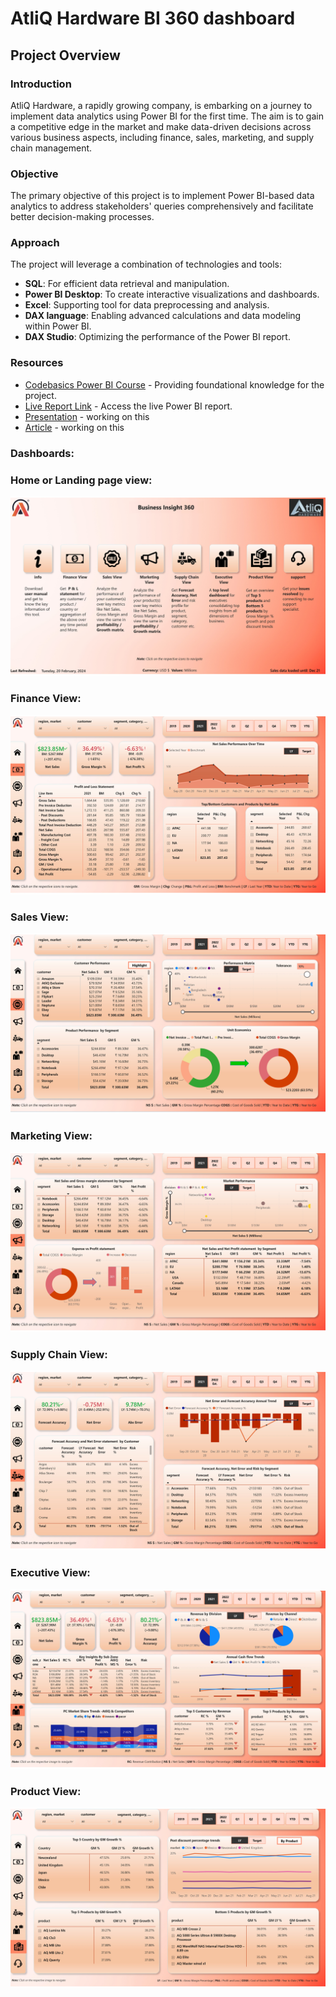 # AtliQ Hardware BI 360 dashboard

## Project Overview

### Introduction
AtliQ Hardware, a rapidly growing company, is embarking on a journey to implement data analytics using Power BI for the first time. The aim is to gain a competitive edge in the market and make data-driven decisions across various business aspects, including finance, sales, marketing, and supply chain management.

### Objective
The primary objective of this project is to implement Power BI-based data analytics to address stakeholders' queries comprehensively and facilitate better decision-making processes.

### Approach
The project will leverage a combination of technologies and tools:
- **SQL**: For efficient data retrieval and manipulation.
- **Power BI Desktop**: To create interactive visualizations and dashboards.
- **Excel**: Supporting tool for data preprocessing and analysis.
- **DAX language**: Enabling advanced calculations and data modeling within Power BI.
- **DAX Studio**: Optimizing the performance of the Power BI report.

### Resources
- [Codebasics Power BI Course](https://codebasics.io/courses/power-bi-data-analysis-with-end-to-end-project) - Providing foundational knowledge for the project.
- [Live Report Link](https://app.powerbi.com/view?r=eyJrIjoiZDk3YTlhNWItYTY0MC00NWI0LWFhODktZDA4NzhhYzE0MmE2IiwidCI6ImM2ZTU0OWIzLTVmNDUtNDAzMi1hYWU5LWQ0MjQ0ZGM1YjJjNCJ9&pageName=ReportSection03c354455aa706134252) - Access the live Power BI report.
- [Presentation]() - working on this
- [Article]() - working on this

### Dashboards:

### Home or Landing page view:
![Finance View](dashboard_images/buisness_360_page-0001.jpg)

### Finance View:
![alt text](dashboard_images/buisness_360_page-0002.jpg)
 
### Sales View:
![alt text](dashboard_images/buisness_360_page-0003.jpg)
 
###  Marketing View:
![alt text](dashboard_images/buisness_360_page-0004.jpg)
 
### Supply Chain View:
![alt text](dashboard_images/buisness_360_page-0005.jpg)

### Executive View:
![alt text](dashboard_images/buisness_360_page-0006.jpg)

### Product View:
![alt text](dashboard_images/buisness_360_page-0007.jpg)